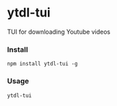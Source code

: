 # ytdl-tui

TUI for downloading Youtube videos

<!-- ### Screenshots -->

### Install

`npm install ytdl-tui -g`

### Usage

`ytdl-tui`

<!-- ### Tip

You can predefine Youtube URL

`youtube-download-tui postgres://user:pass@localhost:5432/mydb` -->
